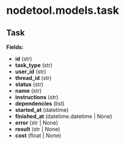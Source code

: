 # nodetool.models.task

## Task

**Fields:**
- **id** (str)
- **task_type** (str)
- **user_id** (str)
- **thread_id** (str)
- **status** (str)
- **name** (str)
- **instructions** (str)
- **dependencies** (list)
- **started_at** (datetime)
- **finished_at** (datetime.datetime | None)
- **error** (str | None)
- **result** (str | None)
- **cost** (float | None)


